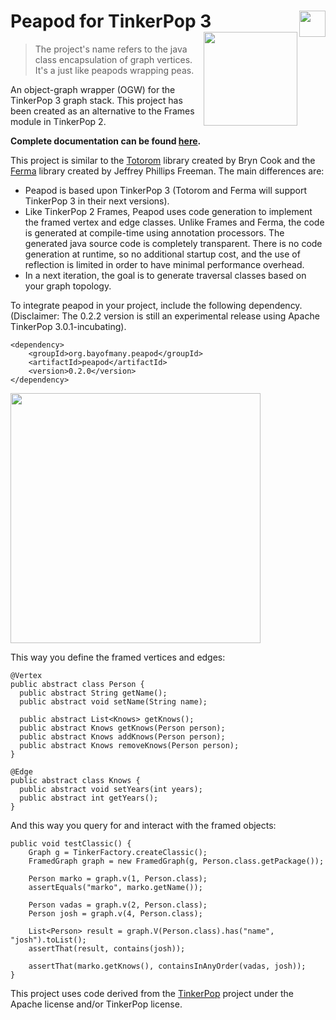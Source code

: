 # Peapod for TinkerPop 3 <a href="http://www.ej-technologies.com/products/jprofiler/overview.html"><img src="https://www.ej-technologies.com/images/product_banners/jprofiler_large.png" align="right" height="42"></a><a href="https://bayofmany.ci.cloudbees.com/"><img src="https://www.cloudbees.com/sites/default/files/styles/large/public/Button-Built-on-CB-1.png" width="150" align="right"></a>

> The project's name refers to the java class encapsulation of graph vertices. <br />
> It's a just like peapods wrapping peas.

An object-graph wrapper (OGW) for the TinkerPop 3 graph stack. This project has been created as an alternative to the Frames module in TinkerPop 2. 

**Complete documentation can be found [here](http://bayofmany.github.io).**

This project is similar to the [Totorom](https://github.com/BrynCooke/totorom) library created by Bryn Cook and the [Ferma](https://github.com/Syncleus/Ferma) library created by Jeffrey Phillips Freeman. The main differences are:
* Peapod is based upon TinkerPop 3 (Totorom and Ferma will support TinkerPop 3 in their next versions).
* Like TinkerPop 2 Frames, Peapod uses code generation to implement the framed vertex and edge classes. Unlike Frames and Ferma, the code is generated at compile-time using annotation processors. The generated java source code is completely transparent. There is no code generation at runtime, so no additional startup cost, and the use of reflection is limited in order to have minimal performance overhead.
* In a next iteration, the goal is to generate traversal classes based on your graph topology.

To integrate peapod in your project, include the following dependency. <br /> 
(Disclaimer: The 0.2.2 version is still an experimental release using Apache TinkerPop 3.0.1-incubating).

    <dependency>
        <groupId>org.bayofmany.peapod</groupId>
        <artifactId>peapod</artifactId>
        <version>0.2.0</version>
    </dependency>

<img src="http://www.tinkerpop.com/docs/3.0.0.M7/images/tinkerpop-classic.png" width="400" >

This way you define the framed vertices and edges:

    @Vertex
    public abstract class Person {
      public abstract String getName();
      public abstract void setName(String name);

      public abstract List<Knows> getKnows();
      public abstract Knows getKnows(Person person);
      public abstract Knows addKnows(Person person);
      public abstract Knows removeKnows(Person person);
    }
    
    @Edge
    public abstract class Knows {
      public abstract void setYears(int years);
      public abstract int getYears();
    }

    
And this way you query for and interact with the framed objects:
    
    public void testClassic() {
        Graph g = TinkerFactory.createClassic();
        FramedGraph graph = new FramedGraph(g, Person.class.getPackage());

        Person marko = graph.v(1, Person.class);
        assertEquals("marko", marko.getName());

        Person vadas = graph.v(2, Person.class);
        Person josh = graph.v(4, Person.class);

        List<Person> result = graph.V(Person.class).has("name", "josh").toList();
        assertThat(result, contains(josh));

        assertThat(marko.getKnows(), containsInAnyOrder(vadas, josh));
    }
    
This project uses code derived from the [TinkerPop](http://www.tinkerpop.com/) project under the Apache license and/or TinkerPop license.
